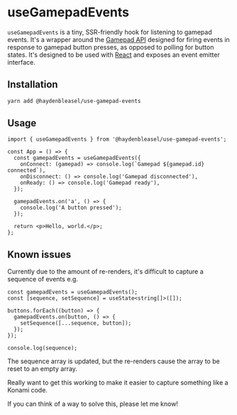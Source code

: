 # useGamepadEvents

`useGamepadEvents` is a tiny, SSR-friendly hook for listening to gamepad events. It's a wrapper around the [Gamepad API](https://developer.mozilla.org/en-US/docs/Web/API/Gamepad_API/Using_the_Gamepad_API) designed for firing events in response to gamepad button presses, as opposed to polling for button states. It's designed to be used with [React](https://reactjs.org/) and exposes an event emitter interface.

## Installation

```bash
yarn add @haydenbleasel/use-gamepad-events
```

## Usage

```tsx
import { useGamepadEvents } from '@haydenbleasel/use-gamepad-events';

const App = () => {
  const gamepadEvents = useGamepadEvents({
    onConnect: (gamepad) => console.log(`Gamepad ${gamepad.id} connected`),
    onDisconnect: () => console.log('Gamepad disconnected'),
    onReady: () => console.log('Gamepad ready'),
  });

  gamepadEvents.on('a', () => {
    console.log('A button pressed');
  });

  return <p>Hello, world.</p>;
};
```

## Known issues

Currently due to the amount of re-renders, it's difficult to capture a sequence of events e.g.

```tsx
const gamepadEvents = useGamepadEvents();
const [sequence, setSequence] = useState<string[]>([]);

buttons.forEach((button) => {
  gamepadEvents.on(button, () => {
    setSequence([...sequence, button]);
  });
});

console.log(sequence);
```

The sequence array is updated, but the re-renders cause the array to be reset to an empty array.

Really want to get this working to make it easier to capture something like a Konami code.

If you can think of a way to solve this, please let me know!
